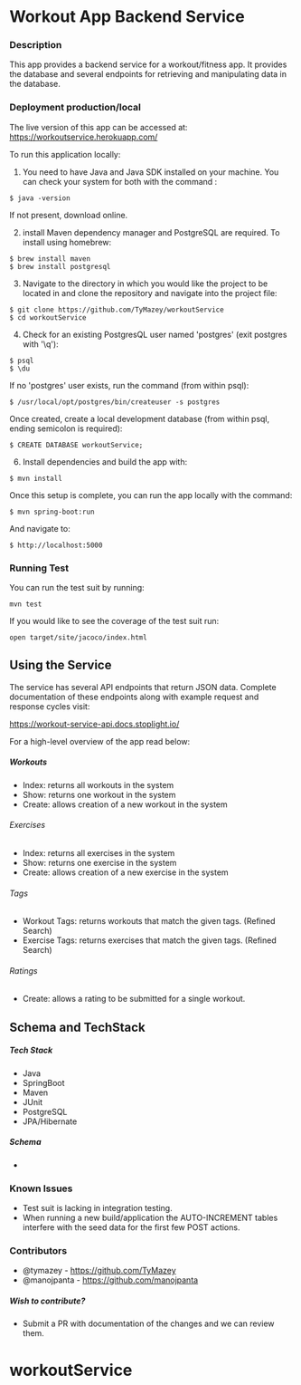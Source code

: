 # Workout App Backend Service

### Description
This app provides a backend service for a workout/fitness app. It provides the database and several endpoints for retrieving and manipulating data in the database.

### Deployment production/local

The live version of this app can be accessed at:
https://workoutservice.herokuapp.com/

To run this application locally:

1. You need to have Java and Java SDK installed on your machine. You can check your system for both with the command :
```
$ java -version
```
If not present, download online.

2. install Maven dependency manager and PostgreSQL are required. To install using homebrew:
```
$ brew install maven
$ brew install postgresql
```
3. Navigate to the directory in which you would like the project to be located in and clone the repository and navigate into the project file:
```
$ git clone https://github.com/TyMazey/workoutService
$ cd workoutService
```
4. Check for an existing PostgresQL user named 'postgres' (exit postgres with '\q'):
```
$ psql
$ \du
```
If no 'postgres' user exists, run the command (from within psql):
```
$ /usr/local/opt/postgres/bin/createuser -s postgres
```
Once created, create a local development database (from within psql, ending semicolon is required):
```
$ CREATE DATABASE workoutService;
```

6. Install dependencies and build the app with:
```
$ mvn install
```
Once this setup is complete, you can run the app locally with the command:
```
$ mvn spring-boot:run
```
And navigate to:
```
$ http://localhost:5000
```

### Running Test

You can run the test suit by running:
```
mvn test
```

If you would like to see the coverage of the test suit run:
```
open target/site/jacoco/index.html
```

## Using the Service

The service has several API endpoints that return JSON data. Complete documentation of these endpoints along with example request and response cycles visit:

https://workout-service-api.docs.stoplight.io/

For a high-level overview of the app read below:

##### Workouts
 - Index: returns all workouts in the system
 - Show: returns one workout in the system
 - Create: allows creation of a new workout in the system
###### Exercises
- Index: returns all exercises in the system
- Show: returns one exercise in the system
- Create: allows creation of a new exercise in the system
###### Tags
- Workout Tags: returns workouts that match the given tags. (Refined Search)
- Exercise Tags: returns exercises that match the given tags. (Refined Search)
###### Ratings
- Create: allows a rating to be submitted for a single workout.

## Schema and TechStack

##### Tech Stack

 - Java
 - SpringBoot
 - Maven
 - JUnit
 - PostgreSQL
 - JPA/Hibernate

##### Schema
 -

### Known Issues

 - Test suit is lacking in integration testing.
 - When running a new build/application the AUTO-INCREMENT tables interfere with the seed data for the first few POST actions.

### Contributors
 - @tymazey - https://github.com/TyMazey
 - @manojpanta - https://github.com/manojpanta

##### Wish to contribute?
- Submit a PR with documentation of the changes and we can review them.
# workoutService
